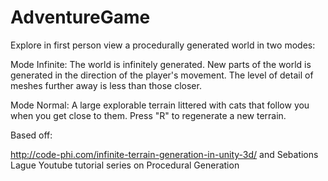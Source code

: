 # AdventureGame


Explore in first person view a procedurally generated world in two modes:

Mode Infinite: The world is infinitely generated. New parts of the world is generated in the direction of the player's movement. The level of detail of meshes further away is less than those closer. 

Mode Normal: A large explorable terrain littered with cats that follow you when you get close to them. Press "R" to regenerate a new terrain. 

Based off: 

http://code-phi.com/infinite-terrain-generation-in-unity-3d/
and
Sebations Lague Youtube tutorial series on Procedural Generation 
